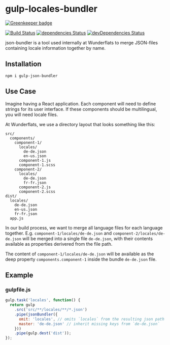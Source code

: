 # gulp-locales-bundler

[![Greenkeeper badge](https://badges.greenkeeper.io/1oginov/gulp-locales-bundler.svg)](https://greenkeeper.io/)

[![Build Status](https://travis-ci.org/1oginov/gulp-locales-bundler.svg?branch=master)](https://travis-ci.org/1oginov/gulp-locales-bundler)
[![dependencies Status](https://david-dm.org/1oginov/gulp-locales-bundler/status.svg)](https://david-dm.org/1oginov/gulp-locales-bundler)
[![devDependencies Status](https://david-dm.org/1oginov/gulp-locales-bundler/dev-status.svg)](https://david-dm.org/1oginov/gulp-locales-bundler?type=dev)

json-bundler is a tool used internally at Wunderflats to merge JSON-files containing locale information together by name.

## Installation

```
npm i gulp-json-bundler
```

## Use Case

Imagine having a React application. Each component will need to define strings for its user interface. If these components should be multilingual, you will need locale files.

At Wunderflats, we use a directory layout that looks something like this:

```
src/
  components/
    component-1/
      locales/
        de-de.json
        en-us.json
      component-1.js
      component-1.scss
    component-2/
      locales/
        de-de.json
        fr-fr.json
      component-2.js
      component-2.scss
dist/
  locales/
    de-de.json
    en-us.json
    fr-fr.json
  app.js
```

In our build process, we want to merge all language files for each language together. E.g. `component-1/locales/de-de.json` and `component-2/locales/de-de.json` will be merged into a single file `de-de.json`, with their contents available as properties derivered from the file path.

The content of `component-1/locales/de-de.json` will be available as the deep property `components.component-1` inside the bundle `de-de.json` file.

## Example

### gulpfile.js

```javascript
gulp.task('locales', function() {
  return gulp
    .src('src/**/locales/**/*.json')
    .pipe(jsonBundler({
      omit: 'locales', // omits `locales` from the resulting json path
      master: 'de-de.json' // inherit missing keys from `de-de.json`
    }))
    .pipe(gulp.dest('dist'));
});
```
